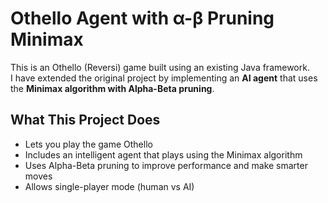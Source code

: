 # Othello Agent with α-β Pruning Minimax

This is an Othello (Reversi) game built using an existing Java framework.  
I have extended the original project by implementing an **AI agent** that uses the **Minimax algorithm with Alpha-Beta pruning**.

## What This Project Does

- Lets you play the game Othello
- Includes an intelligent agent that plays using the Minimax algorithm
- Uses Alpha-Beta pruning to improve performance and make smarter moves
- Allows single-player mode (human vs AI)


